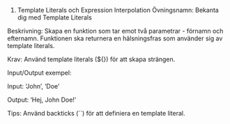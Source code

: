 1. Template Literals och Expression Interpolation
Övningsnamn: Bekanta dig med Template Literals

Beskrivning: Skapa en funktion som tar emot två parametrar - förnamn och efternamn. Funktionen ska returnera en hälsningsfras som använder sig av template literals.

Krav: Använd template literals (${}) för att skapa strängen.

Input/Output exempel:

Input: ‘John’, ‘Doe’

Output: ‘Hej, John Doe!’

Tips: Använd backticks (``) för att definiera en template literal.